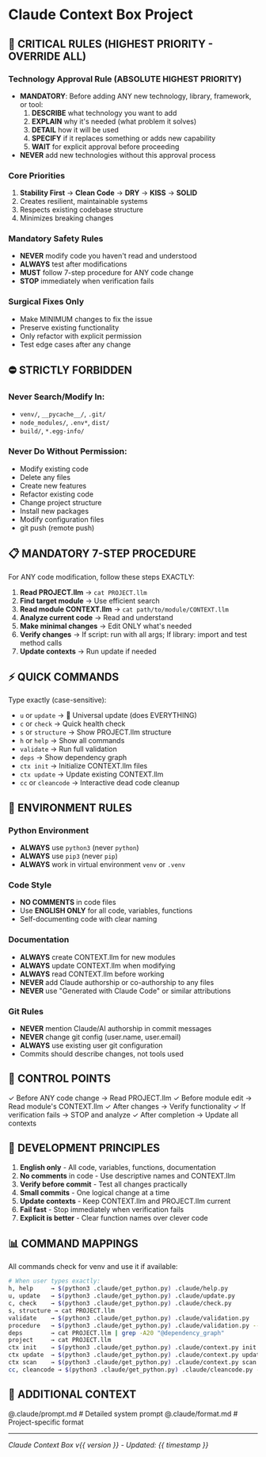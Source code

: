 # Claude Context Box Project

## 🚨 CRITICAL RULES (HIGHEST PRIORITY - OVERRIDE ALL)

### Technology Approval Rule (ABSOLUTE HIGHEST PRIORITY)
- **MANDATORY**: Before adding ANY new technology, library, framework, or tool:
  1. **DESCRIBE** what technology you want to add
  2. **EXPLAIN** why it's needed (what problem it solves)
  3. **DETAIL** how it will be used
  4. **SPECIFY** if it replaces something or adds new capability
  5. **WAIT** for explicit approval before proceeding
- **NEVER** add new technologies without this approval process

### Core Priorities
1. **Stability First** → **Clean Code** → **DRY** → **KISS** → **SOLID**
2. Creates resilient, maintainable systems
3. Respects existing codebase structure
4. Minimizes breaking changes

### Mandatory Safety Rules
- **NEVER** modify code you haven't read and understood
- **ALWAYS** test after modifications
- **MUST** follow 7-step procedure for ANY code change
- **STOP** immediately when verification fails

### Surgical Fixes Only
- Make MINIMUM changes to fix the issue
- Preserve existing functionality
- Only refactor with explicit permission
- Test edge cases after any change

## ⛔ STRICTLY FORBIDDEN

### Never Search/Modify In:
- `venv/`, `__pycache__/`, `.git/`
- `node_modules/`, `.env*`, `dist/`
- `build/`, `*.egg-info/`

### Never Do Without Permission:
- Modify existing code
- Delete any files
- Create new features
- Refactor existing code
- Change project structure
- Install new packages
- Modify configuration files
- git push (remote push)

## 📋 MANDATORY 7-STEP PROCEDURE

For ANY code modification, follow these steps EXACTLY:

1. **Read PROJECT.llm** → `cat PROJECT.llm`
2. **Find target module** → Use efficient search
3. **Read module CONTEXT.llm** → `cat path/to/module/CONTEXT.llm`
4. **Analyze current code** → Read and understand
5. **Make minimal changes** → Edit ONLY what's needed
6. **Verify changes** → If script: run with all args; If library: import and test method calls
7. **Update contexts** → Run update if needed

## ⚡ QUICK COMMANDS

Type exactly (case-sensitive):
- `u` or `update` → 🚀 Universal update (does EVERYTHING)
- `c` or `check` → Quick health check
- `s` or `structure` → Show PROJECT.llm structure
- `h` or `help` → Show all commands
- `validate` → Run full validation
- `deps` → Show dependency graph
- `ctx init` → Initialize CONTEXT.llm files
- `ctx update` → Update existing CONTEXT.llm
- `cc` or `cleancode` → Interactive dead code cleanup

## 🔧 ENVIRONMENT RULES

### Python Environment
- **ALWAYS** use `python3` (never `python`)
- **ALWAYS** use `pip3` (never `pip`)
- **ALWAYS** work in virtual environment `venv` or `.venv`

### Code Style
- **NO COMMENTS** in code files
- Use **ENGLISH ONLY** for all code, variables, functions
- Self-documenting code with clear naming

### Documentation
- **ALWAYS** create CONTEXT.llm for new modules
- **ALWAYS** update CONTEXT.llm when modifying
- **ALWAYS** read CONTEXT.llm before working
- **NEVER** add Claude authorship or co-authorship to any files
- **NEVER** use "Generated with Claude Code" or similar attributions

### Git Rules
- **NEVER** mention Claude/AI authorship in commit messages
- **NEVER** change git config (user.name, user.email)
- **ALWAYS** use existing user git configuration
- Commits should describe changes, not tools used

## 📍 CONTROL POINTS

✓ Before ANY code change → Read PROJECT.llm
✓ Before module edit → Read module's CONTEXT.llm
✓ After changes → Verify functionality
✓ If verification fails → STOP and analyze
✓ After completion → Update all contexts

## 🎯 DEVELOPMENT PRINCIPLES

1. **English only** - All code, variables, functions, documentation
2. **No comments** in code - Use descriptive names and CONTEXT.llm
3. **Verify before commit** - Test all changes practically
4. **Small commits** - One logical change at a time
5. **Update contexts** - Keep CONTEXT.llm and PROJECT.llm current
6. **Fail fast** - Stop immediately when verification fails
7. **Explicit is better** - Clear function names over clever code

## 📊 COMMAND MAPPINGS

All commands check for venv and use it if available:

```bash
# When user types exactly:
h, help     → $(python3 .claude/get_python.py) .claude/help.py
u, update   → $(python3 .claude/get_python.py) .claude/update.py
c, check    → $(python3 .claude/get_python.py) .claude/check.py
s, structure → cat PROJECT.llm
validate    → $(python3 .claude/get_python.py) .claude/validation.py
procedure   → $(python3 .claude/get_python.py) .claude/validation.py --check-procedure
deps        → cat PROJECT.llm | grep -A20 "@dependency_graph"
project     → cat PROJECT.llm
ctx init    → $(python3 .claude/get_python.py) .claude/context.py init
ctx update  → $(python3 .claude/get_python.py) .claude/context.py update
ctx scan    → $(python3 .claude/get_python.py) .claude/context.py scan
cc, cleancode → $(python3 .claude/get_python.py) .claude/cleancode.py --interactive
```

## 🔄 ADDITIONAL CONTEXT

@.claude/prompt.md  # Detailed system prompt
@.claude/format.md  # Project-specific format

---
*Claude Context Box v{{ version }} - Updated: {{ timestamp }}*